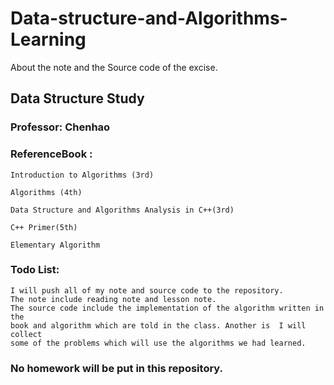 # Data-structure-and-Algorithms-Learning
About the note and the Source code of the excise.

## Data Structure Study
### Professor: **Chenhao**

### ReferenceBook :
    Introduction to Algorithms (3rd)

    Algorithms (4th)

    Data Structure and Algorithms Analysis in C++(3rd)

    C++ Primer(5th)

    Elementary Algorithm
### Todo List:
    I will push all of my note and source code to the repository.
    The note include reading note and lesson note.
    The source code include the implementation of the algorithm written in the
    book and algorithm which are told in the class. Another is  I will collect
    some of the problems which will use the algorithms we had learned.

### No homework will be put in this repository.
